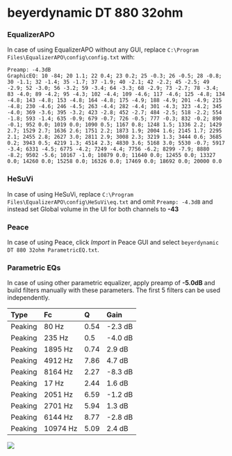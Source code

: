 # beyerdynamic DT 880 32ohm

### EqualizerAPO
In case of using EqualizerAPO without any GUI, replace `C:\Program Files\EqualizerAPO\config\config.txt`
with:
```
Preamp: -4.3dB
GraphicEQ: 10 -84; 20 1.1; 22 0.4; 23 0.2; 25 -0.3; 26 -0.5; 28 -0.8; 30 -1.1; 32 -1.4; 35 -1.7; 37 -1.9; 40 -2.1; 42 -2.2; 45 -2.5; 49 -2.9; 52 -3.0; 56 -3.2; 59 -3.4; 64 -3.3; 68 -2.9; 73 -2.7; 78 -3.4; 83 -4.0; 89 -4.2; 95 -4.3; 102 -4.4; 109 -4.6; 117 -4.6; 125 -4.8; 134 -4.8; 143 -4.8; 153 -4.8; 164 -4.8; 175 -4.9; 188 -4.9; 201 -4.9; 215 -4.8; 230 -4.6; 246 -4.5; 263 -4.4; 282 -4.4; 301 -4.3; 323 -4.2; 345 -4.0; 369 -3.6; 395 -3.2; 423 -2.8; 452 -2.7; 484 -2.5; 518 -2.2; 554 -1.8; 593 -1.4; 635 -0.9; 679 -0.7; 726 -0.5; 777 -0.3; 832 -0.2; 890 -0.1; 952 0.0; 1019 0.0; 1090 0.5; 1167 0.8; 1248 1.5; 1336 2.2; 1429 2.7; 1529 2.7; 1636 2.6; 1751 2.2; 1873 1.9; 2004 1.6; 2145 1.7; 2295 2.1; 2455 2.8; 2627 3.0; 2811 2.9; 3008 2.3; 3219 1.3; 3444 0.6; 3685 0.2; 3943 0.5; 4219 1.3; 4514 2.3; 4830 3.6; 5168 3.0; 5530 -0.7; 5917 -3.4; 6331 -4.5; 6775 -4.2; 7249 -4.4; 7756 -6.2; 8299 -7.9; 8880 -8.2; 9502 -5.6; 10167 -1.0; 10879 0.0; 11640 0.0; 12455 0.0; 13327 0.0; 14260 0.0; 15258 0.0; 16326 0.0; 17469 0.0; 18692 0.0; 20000 0.0
```

### HeSuVi
In case of using HeSuVi, replace `C:\Program Files\EqualizerAPO\config\HeSuVi\eq.txt` and omit `Preamp:
-4.3dB` and instead set Global volume in the UI for both channels to **-43**

### Peace
In case of using Peace, click *Import* in Peace GUI and select `beyerdynamic DT 880 32ohm ParametricEQ.txt`.

### Parametric EQs
In case of using other parametric equalizer, apply preamp of **-5.0dB** and build filters manually with
these parameters. The first 5 filters can be used independently.

| Type    | Fc       |    Q | Gain    |
|:--------|:---------|:-----|:--------|
| Peaking | 80 Hz    | 0.54 | -2.3 dB |
| Peaking | 235 Hz   | 0.5  | -4.0 dB |
| Peaking | 1895 Hz  | 0.74 | 2.9 dB  |
| Peaking | 4912 Hz  | 7.86 | 4.7 dB  |
| Peaking | 8164 Hz  | 2.27 | -8.3 dB |
| Peaking | 17 Hz    | 2.44 | 1.6 dB  |
| Peaking | 2051 Hz  | 6.59 | -1.2 dB |
| Peaking | 2701 Hz  | 5.94 | 1.3 dB  |
| Peaking | 6144 Hz  | 8.77 | -2.8 dB |
| Peaking | 10974 Hz | 5.09 | 2.4 dB  |

![](https://raw.githubusercontent.com/jaakkopasanen/AutoEq/master/results/headphonecom/headphonecom/beyerdynamic%20DT%20880%2032ohm/beyerdynamic%20DT%20880%2032ohm.png)